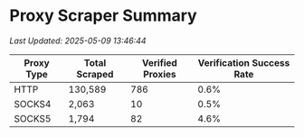 # Proxy Scraper Summary

_Last Updated: 2025-05-09 13:46:44_

| Proxy Type | Total Scraped | Verified Proxies | Verification Success Rate |
|------------|--------------|------------------|--------------------------|
| HTTP | 130,589 | 786 | 0.6% |
| SOCKS4 | 2,063 | 10 | 0.5% |
| SOCKS5 | 1,794 | 82 | 4.6% |
